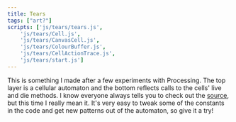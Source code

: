 ```yaml
---
title: Tears
tags: ["art?"]
scripts: ['js/tears/tears.js',
    'js/tears/Cell.js',
    'js/tears/CanvasCell.js',
    'js/tears/ColourBuffer.js',
    'js/tears/CellActionTrace.js',
    'js/tears/start.js']
---
```


<div id="draw" style="position: relative;">
    <canvas id="background" style="position: absolute; left: 0; top: 0; z-index: 0;"></canvas>
    <canvas id="foreground" style="position: absolute; left: 0; top: 0; z-index: 1;"></canvas>
</div>

This is something I made after a few experiments with Processing. The top layer is a cellular automaton and the bottom reflects calls to the cells' live and die methods. I know everyone always tells you to check out the [source](https://github.com/wohanley/tears "Tears"), but this time I really mean it. It's very easy to tweak some of the constants in the code and get new patterns out of the automaton, so give it a try!
